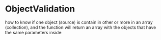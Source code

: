 # ObjectValidation
how to know if one object (source) is contain in other or more in an array (collection), and the function will return an array with the objects that have the same parameters inside
